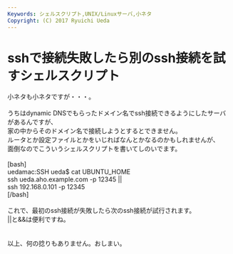 ```yaml
---
Keywords: シェルスクリプト,UNIX/Linuxサーバ,小ネタ
Copyright: (C) 2017 Ryuichi Ueda
---
```


# sshで接続失敗したら別のssh接続を試すシェルスクリプト
小ネタも小ネタですが・・・。<br />
<br />
うちはdynamic DNSでもらったドメイン名でssh接続できるようにしたサーバがあるんですが、<br />
家の中からそのドメイン名で接続しようとするとできません。<br />
ルータとか設定ファイルとかをいじればなんとかなるのかもしれませんが、<br />
面倒なのでこういうシェルスクリプトを書いてしのいでます。<br />
<br />
[bash]<br />
uedamac:SSH ueda$ cat UBUNTU_HOME <br />
ssh ueda.aho.example.com -p 12345 ||<br />
ssh 192.168.0.101 -p 12345<br />
[/bash]<br />
<br />
これで、最初のssh接続が失敗したら次のssh接続が試行されます。<br />
||と&&は便利ですね。<br />
<br />
<br />
以上、何の捻りもありません。おしまい。
